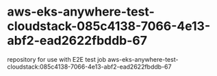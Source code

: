 # aws-eks-anywhere-test-cloudstack-085c4138-7066-4e13-abf2-ead2622fbddb-67
repository for use with E2E test job aws-eks-anywhere-test-cloudstack:085c4138-7066-4e13-abf2-ead2622fbddb-67
